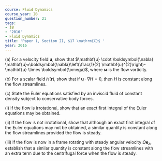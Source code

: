 ```yaml
---
course: Fluid Dynamics
course_year: IB
question_number: 21
tags:
- IB
- '2016'
- Fluid Dynamics
title: 'Paper 1, Section II, $17 \mathrm{C}$ '
year: 2016
---
```




(a) For a velocity field $\mathbf{u}$, show that $\mathbf{u} \cdot \boldsymbol{\nabla} \mathbf{u}=\boldsymbol{\nabla}\left(\frac{1}{2} \mathbf{u}^{2}\right)-\mathbf{u} \times \boldsymbol{\omega}$, where $\boldsymbol{\omega}$ is the flow vorticity.

(b) For a scalar field $H(\mathbf{r})$, show that if $\mathbf{u} \cdot \nabla H=0$, then $H$ is constant along the flow streamlines.

(c) State the Euler equations satisfied by an inviscid fluid of constant density subject to conservative body forces.

(i) If the flow is irrotational, show that an exact first integral of the Euler equations may be obtained.

(ii) If the flow is not irrotational, show that although an exact first integral of the Euler equations may not be obtained, a similar quantity is constant along the flow streamlines provided the flow is steady.

(iii) If the flow is now in a frame rotating with steady angular velocity $\Omega \mathbf{e}_{z}$, establish that a similar quantity is constant along the flow streamlines with an extra term due to the centrifugal force when the flow is steady.